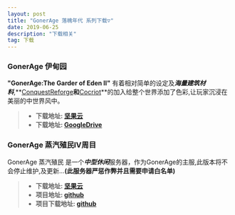 ```yaml
---
layout: post
title: "GonerAge 落魄年代 系列下载▽"
date: 2019-06-25
description: "下载相关"
tag: 下载
---   
```

### **GonerAge 伊甸园**
**"GonerAge:The Garder of Eden II"** 有着相对简单的设定及***海量建筑材料***,**[ConquestReforge](https://www.curseforge.com/minecraft/mc-mods/conquest-reforged)**和**[Cocriot](https://cocricot.pics/)**的加入给整个世界添加了色彩,让玩家沉浸在美丽的中世界风中。


>* **下载地址: [坚果云](https://www.jianguoyun.com/p/DX0iEjYQqf3YBxjn8JUD)**  
>* **下载地址: [GoogleDrive](https://drive.google.com/drive/folders/1Jz2OPQ4xX9AhZMDGRASkV-hf8QFwKurO?usp=sharing)**  



### **GonerAge 蒸汽殖民IV周目**
GonerAge 蒸汽殖民 是一个***中型休闲***服务器，作为GonerAge的主服,此版本将不会停止维护,及更新...**(此服务器严惩作弊并且需要申请白名单)**

>* **下载地址: [坚果云](https://www.jianguoyun.com/p/Df6DcmcQqf3YBxiSlacD)**
>* **项目地址: [github](https://github.com/Caishangqi/GonerAge-IVworld)**
>* **项目下载地址: [github](https://github.com/Caishangqi/GonerAge-IVworld/releases)**   
